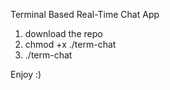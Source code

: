 Terminal Based Real-Time Chat App

1. download the repo
2. chmod +x ./term-chat
3. ./term-chat

Enjoy :)

